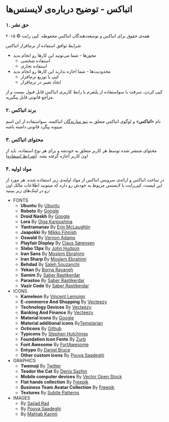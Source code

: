 اتباکس - توضیح درباره‌ی لایسنس‌ها
======================

### ۱. حق نشر ###

همه‌ی حقوق برای اتباکس و توسعه‌دهندگان اتباکس محفوظه. کپی رایت  © ۲۰۱۵

شرایط توافق استفاده از نرم‌افزار اتباکس

* مجوزها - شما می‌تونید این کارها رو انجام بدید
  * استفاده شخصی
  * استفاده تجاری
* محدودیت‌ها - شما اجازه ندارید این کارها رو انجام بدید
  * کپی یا توزیع نرم‌افزار
  * ایجاد تغییر در نرم‌افزار

کپی کردن، سرقت یا سواستفاده از پلتفرم یا رابط کاربری اتباکس قابل قبول نیست و از مراجع قانونی قابل پیگیریه.

### ۲. برند اتباکس ###

نام «**اتباکس**» و لوگوی اتباکس متعلق به [تیم سازندگان](https://atbox.io/pages/team) اتباکسه. سواستفاده از این اسم میتونه پیگرد قانونی داشته باشه.

### ۳. محتوای اتباکس ###

محتوای منتشر شده توسط هر کاربر متعلق به خودشه و برای هر نوع استفاده، باید از اون کاربر اجازه گرفته بشه. ([شرایط استفاده](https://atbox.io/pages/team))

### ۴. مواد اولیه ###

در ساخت اتباکس و ارائه‌ی سرویس اتباکس از مواد اولیه‌ی زیر استفاده شده. هر مورد از این لیست، کپی‌رایت یا لایسنس مربوط به خودش رو داره که میتونید اطلاعات مالک اون رو در لینک‌های زیر ببینید:

* FONTS
  * **Ubuntu** By [Ubuntu](http://font.ubuntu.com)
  * **Roboto** By [Google](http://google.com/fonts/specimen/Roboto)
  * **Droid Naskh** By [Google](http://google.com/fonts/earlyaccess)
  * **Lora** By [Olga Karpushina](http://cyreal.org/2012/07/lora)
  * **Yantramanav** By [Erin McLaughlin](http://github.com/erinmclaughlin/Yantramanav)
  * **Jaapokki** By [Mikko Finnish](http://mikkonuuttila.com/jaapokki)
  * **Oswald** By [Vernon Adams](http://github.com/vernnobile/OswaldFont)
  * **Playfair Display** By [Claus Sørensen](http://fonts.google.com/specimen/Playfair+Display)
  * **Slabo 13px** By [John Hudson](http://github.com/TiroTypeworks/Slabo)
  * **Iran Sans** By [Moslem Ebrahimi](http://fontiran.com)
  * **Iran Sharp** By [Moslem Ebrahimi](http://fontiran.com)
  * **Behdad** By [Saleh Souzanchi](http://github.com/font-store/font-behdad)
  * **Yekan** By [Borna Rayaneh](http://bornaray.com)
  * **Samim** By [Saber Rastikerdar](http://github.com/rastikerdar)
  * **Parastoo** By [Saber Rastikerdar](http://github.com/rastikerdar)
  * **Vazir Code** By [Saber Rastikerdar](http://github.com/rastikerdar)
* ICONS
  * **Kameleon** By [Vincent Lemoign](http://webalys.com)
  * **E-commerce And Shopping** By [Vecteezy](http://vecteezy.com)
  * **Technology Devices** By [Vecteezy](http://vecteezy.com)
  * **Banking And Finance** By [Vecteezy](http://vecteezy.com)
  * **Material icons** By [Google](http://design.google.com/icons)
  * **Material additional icons** By[Templarian](http://github.com/Templarian/MaterialDesign)
  * **Octicons** By [Github](http://github.com/github/octicons)
  * **Typicons** By [Stephen Hutchings](http://github.com/stephenhutchings/typicons.font)
  * **Foundation Icon Fonts** By [Zurb](http://github.com/zurb/foundation-icons)
  * **Font Awesome** By [FortAwesome](http://github.com/FortAwesome/Font-Awesome)
  * **Entypo** By [Daniel Bruce](http://github.com/danielbruce/entypo)
  * **Other custom icons** By [Pouya Saadeghi](http://github.com/saadeghi)
* GRAPHICS
  * **Twemoji** By [Twitter](http://github.com/twitter/twemoji)
  * **Teodor the Cat** By [Denis Sazhin](http://dribbble.com/iconka)
  * **Mobile computer devices** By [Vector Open Stock](http://vectoropenstock.com)
  * **Flat hands collection** By [Freepik](http://freepik.com)
  * **Business Team Avatar Collection** By [Freepik](http://freepik.com)
  * **Textures** By [Subtle Patterns](http://subtlepatterns.com)
* IMAGES
  * By [Sajjad Rad](https://atbox.io/sajjad)
  * By [Pouya Saadeghi](https://atbox.io/pouya)
  * By [Mahtab Karimi](https://atbox.io/9610803192327)




